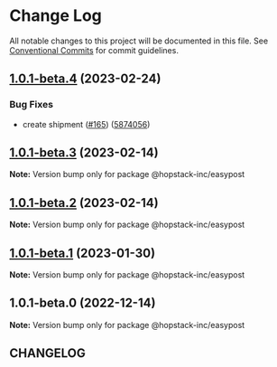# Change Log

All notable changes to this project will be documented in this file.
See [Conventional Commits](https://conventionalcommits.org) for commit guidelines.

## [1.0.1-beta.4](https://github.com/hopstack-inc/platform_integrations-provider-pkg/compare/@hopstack-inc/easypost@1.0.1-beta.3...@hopstack-inc/easypost@1.0.1-beta.4) (2023-02-24)


### Bug Fixes

* create shipment ([#165](https://github.com/hopstack-inc/platform_integrations-provider-pkg/issues/165)) ([5874056](https://github.com/hopstack-inc/platform_integrations-provider-pkg/commit/58740568d9a40102bf75e0bbcf01b7b4e7729fcf))





## [1.0.1-beta.3](https://github.com/hopstack-inc/platform_integrations-provider-pkg/compare/@hopstack-inc/easypost@1.0.1-beta.2...@hopstack-inc/easypost@1.0.1-beta.3) (2023-02-14)

**Note:** Version bump only for package @hopstack-inc/easypost





## [1.0.1-beta.2](https://github.com/hopstack-inc/platform_integrations-provider-pkg/compare/@hopstack-inc/easypost@1.0.1-beta.1...@hopstack-inc/easypost@1.0.1-beta.2) (2023-02-14)

**Note:** Version bump only for package @hopstack-inc/easypost





## [1.0.1-beta.1](https://github.com/hopstack-inc/platform_integrations-provider-pkg/compare/@hopstack-inc/easypost@1.0.1-beta.0...@hopstack-inc/easypost@1.0.1-beta.1) (2023-01-30)

**Note:** Version bump only for package @hopstack-inc/easypost





## 1.0.1-beta.0 (2022-12-14)

**Note:** Version bump only for package @hopstack-inc/easypost





## CHANGELOG
